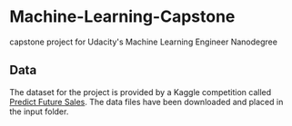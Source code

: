 # Machine-Learning-Capstone
capstone project for Udacity's Machine Learning Engineer Nanodegree

## Data
The dataset for the project is provided by a Kaggle competition called [Predict Future Sales](https://www.kaggle.com/c/competitive-data-science-predict-future-sales).  The data files have been downloaded and placed in the input folder.
